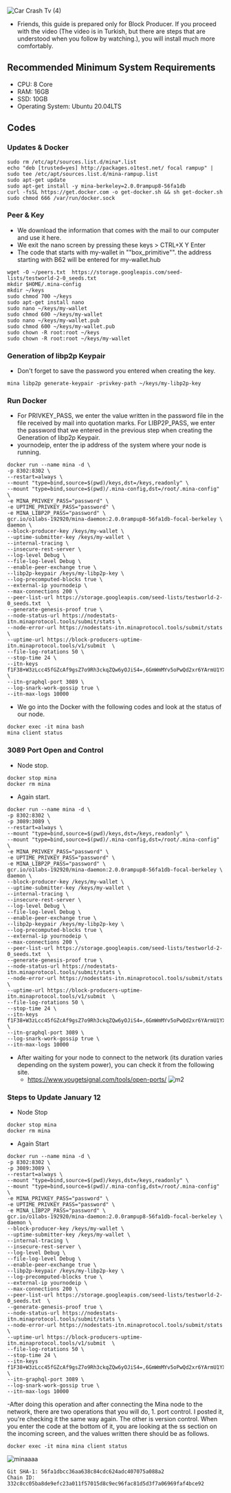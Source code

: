 
![Car Crash Tv (4)](https://github.com/okannako/minatestworld2/assets/73176377/b5e207b1-6ee2-4b0f-9f15-9615c2c7d37a)


- Friends, this guide is prepared only for Block Producer. If you proceed with the video (The video is in Turkish, but there are steps that are understood when you follow by watching.), you will install much more comfortably.

## Recommended Minimum System Requirements
- CPU: 8 Core
- RAM: 16GB
- SSD: 10GB
- Operating System: Ubuntu 20.04LTS

## Codes

### Updates & Docker
```
sudo rm /etc/apt/sources.list.d/mina*.list
echo "deb [trusted=yes] http://packages.o1test.net/ focal rampup" | sudo tee /etc/apt/sources.list.d/mina-rampup.list
sudo apt-get update
sudo apt-get install -y mina-berkeley=2.0.0rampup8-56fa1db
curl -fsSL https://get.docker.com -o get-docker.sh && sh get-docker.sh
sudo chmod 666 /var/run/docker.sock
```

### Peer & Key
- We download the information that comes with the mail to our computer and use it here.
- We exit the nano screen by pressing these keys > CTRL+X Y Enter
- The code that starts with my-wallet in ""box_primitive"". the address starting with B62 will be entered for my-wallet.hub
```
wget -O ~/peers.txt  https://storage.googleapis.com/seed-lists/testworld-2-0_seeds.txt
mkdir $HOME/.mina-config
mkdir ~/keys
sudo chmod 700 ~/keys
sudo apt-get install nano
sudo nano ~/keys/my-wallet
sudo chmod 600 ~/keys/my-wallet
sudo nano ~/keys/my-wallet.pub
sudo chmod 600 ~/keys/my-wallet.pub
sudo chown -R root:root ~/keys
sudo chown -R root:root ~/keys/my-wallet 
```

### Generation of libp2p Keypair
- Don't forget to save the password you entered when creating the key.
```
mina libp2p generate-keypair -privkey-path ~/keys/my-libp2p-key
```

### Run Docker
- For PRIVKEY_PASS, we enter the value written in the password file in the file received by mail into quotation marks. For LIBP2P_PASS, we enter the password that we entered in the previous step when creating the Generation of libp2p Keypair.
- yournodeip, enter the ip address of the system where your node is running.
```
docker run --name mina -d \
-p 8302:8302 \
--restart=always \
--mount "type=bind,source=$(pwd)/keys,dst=/keys,readonly" \
--mount "type=bind,source=$(pwd)/.mina-config,dst=/root/.mina-config" \
-e MINA_PRIVKEY_PASS="password" \
-e UPTIME_PRIVKEY_PASS="password" \
-e MINA_LIBP2P_PASS="password" \
gcr.io/o1labs-192920/mina-daemon:2.0.0rampup8-56fa1db-focal-berkeley \
daemon \
--block-producer-key /keys/my-wallet \
--uptime-submitter-key /keys/my-wallet \
--internal-tracing \
--insecure-rest-server \
--log-level Debug \
--file-log-level Debug \
--enable-peer-exchange true \
--libp2p-keypair /keys/my-libp2p-key \
--log-precomputed-blocks true \
--external-ip yournodeip \
--max-connections 200 \
--peer-list-url https://storage.googleapis.com/seed-lists/testworld-2-0_seeds.txt  \
--generate-genesis-proof true \
--node-status-url https://nodestats-itn.minaprotocol.tools/submit/stats \
--node-error-url https://nodestats-itn.minaprotocol.tools/submit/stats \
--uptime-url https://block-producers-uptime-itn.minaprotocol.tools/v1/submit  \
--file-log-rotations 50 \
--stop-time 24 \
--itn-keys f1F38+W3zLcc45fGZcAf9gsZ7o9Rh3ckqZQw6yOJiS4=,6GmWmMYv5oPwQd2xr6YArmU1YXYCAxQAxKH7aYnBdrk=,ZJDkF9EZlhcAU1jyvP3m9GbkhfYa0yPV+UdAqSamr1Q=,NW2Vis7S5G1B9g2l9cKh3shy9qkI1lvhid38763vZDU=,Cg/8l+JleVH8yNwXkoLawbfLHD93Do4KbttyBS7m9hQ= \
--itn-graphql-port 3089 \
--log-snark-work-gossip true \
--itn-max-logs 10000
```

- We go into the Docker with the following codes and look at the status of our node.
```
docker exec -it mina bash
mina client status
```

### 3089 Port Open and Control 
- Node stop.
```
docker stop mina
docker rm mina
```

- Again start.
```
docker run --name mina -d \
-p 8302:8302 \
-p 3089:3089 \
--restart=always \
--mount "type=bind,source=$(pwd)/keys,dst=/keys,readonly" \
--mount "type=bind,source=$(pwd)/.mina-config,dst=/root/.mina-config" \
-e MINA_PRIVKEY_PASS="password" \
-e UPTIME_PRIVKEY_PASS="password" \
-e MINA_LIBP2P_PASS="password" \
gcr.io/o1labs-192920/mina-daemon:2.0.0rampup8-56fa1db-focal-berkeley \
daemon \
--block-producer-key /keys/my-wallet \
--uptime-submitter-key /keys/my-wallet \
--internal-tracing \
--insecure-rest-server \
--log-level Debug \
--file-log-level Debug \
--enable-peer-exchange true \
--libp2p-keypair /keys/my-libp2p-key \
--log-precomputed-blocks true \
--external-ip yournodeip \
--max-connections 200 \
--peer-list-url https://storage.googleapis.com/seed-lists/testworld-2-0_seeds.txt  \
--generate-genesis-proof true \
--node-status-url https://nodestats-itn.minaprotocol.tools/submit/stats \
--node-error-url https://nodestats-itn.minaprotocol.tools/submit/stats \
--uptime-url https://block-producers-uptime-itn.minaprotocol.tools/v1/submit  \
--file-log-rotations 50 \
--stop-time 24 \
--itn-keys f1F38+W3zLcc45fGZcAf9gsZ7o9Rh3ckqZQw6yOJiS4=,6GmWmMYv5oPwQd2xr6YArmU1YXYCAxQAxKH7aYnBdrk=,ZJDkF9EZlhcAU1jyvP3m9GbkhfYa0yPV+UdAqSamr1Q=,NW2Vis7S5G1B9g2l9cKh3shy9qkI1lvhid38763vZDU=,Cg/8l+JleVH8yNwXkoLawbfLHD93Do4KbttyBS7m9hQ= \
--itn-graphql-port 3089 \
--log-snark-work-gossip true \
--itn-max-logs 10000
```

- After waiting for your node to connect to the network (its duration varies depending on the system power), you can check it from the following site.
  - https://www.yougetsignal.com/tools/open-ports/
    ![m2](https://github.com/okannako/minatestworld/assets/73176377/ce9a2900-5d7b-42be-8430-7f113fbce88e)

### Steps to Update January 12
- Node Stop
```
docker stop mina
docker rm mina
```

- Again Start
```
docker run --name mina -d \
-p 8302:8302 \
-p 3089:3089 \
--restart=always \
--mount "type=bind,source=$(pwd)/keys,dst=/keys,readonly" \
--mount "type=bind,source=$(pwd)/.mina-config,dst=/root/.mina-config" \
-e MINA_PRIVKEY_PASS="password" \
-e UPTIME_PRIVKEY_PASS="password" \
-e MINA_LIBP2P_PASS="password" \
gcr.io/o1labs-192920/mina-daemon:2.0.0rampup8-56fa1db-focal-berkeley \
daemon \
--block-producer-key /keys/my-wallet \
--uptime-submitter-key /keys/my-wallet \
--internal-tracing \
--insecure-rest-server \
--log-level Debug \
--file-log-level Debug \
--enable-peer-exchange true \
--libp2p-keypair /keys/my-libp2p-key \
--log-precomputed-blocks true \
--external-ip yournodeip \
--max-connections 200 \
--peer-list-url https://storage.googleapis.com/seed-lists/testworld-2-0_seeds.txt  \
--generate-genesis-proof true \
--node-status-url https://nodestats-itn.minaprotocol.tools/submit/stats \
--node-error-url https://nodestats-itn.minaprotocol.tools/submit/stats \
--uptime-url https://block-producers-uptime-itn.minaprotocol.tools/v1/submit  \
--file-log-rotations 50 \
--stop-time 24 \
--itn-keys f1F38+W3zLcc45fGZcAf9gsZ7o9Rh3ckqZQw6yOJiS4=,6GmWmMYv5oPwQd2xr6YArmU1YXYCAxQAxKH7aYnBdrk=,ZJDkF9EZlhcAU1jyvP3m9GbkhfYa0yPV+UdAqSamr1Q=,NW2Vis7S5G1B9g2l9cKh3shy9qkI1lvhid38763vZDU=,Cg/8l+JleVH8yNwXkoLawbfLHD93Do4KbttyBS7m9hQ= \
--itn-graphql-port 3089 \
--log-snark-work-gossip true \
--itn-max-logs 10000
```

-After doing this operation and after connecting the Mina node to the network, there are two operations that you will do, 1. port control. I posted it, you're checking it the same way again. The other is version control. When you enter the code at the bottom of it, you are looking at the ss section on the incoming screen, and the values written there should be as follows.
```
docker exec -it mina mina client status
```
![minaaaa](https://github.com/okannako/minatestworld/assets/73176377/e17878f5-f207-4718-b232-8fb881bd222d)
```
Git SHA-1: 56fa1dbcc36aa638c84cdc624adc407075a088a2
Chain ID: 332c8cc05ba8de9efc23a011f57015d8c9ec96fac81d5d3f7a06969faf4bce92
```


